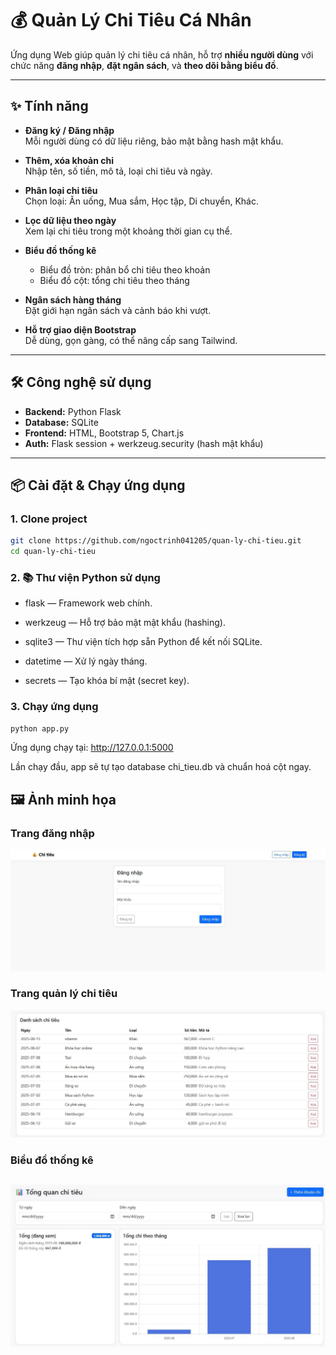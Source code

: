 # 💰 Quản Lý Chi Tiêu Cá Nhân

Ứng dụng Web giúp quản lý chi tiêu cá nhân, hỗ trợ **nhiều người dùng** với chức năng **đăng nhập**, **đặt ngân sách**, và **theo dõi bằng biểu đồ**.

---

## ✨ Tính năng

- **Đăng ký / Đăng nhập**  
  Mỗi người dùng có dữ liệu riêng, bảo mật bằng hash mật khẩu.
  
- **Thêm, xóa khoản chi**  
  Nhập tên, số tiền, mô tả, loại chi tiêu và ngày.

- **Phân loại chi tiêu**  
  Chọn loại: Ăn uống, Mua sắm, Học tập, Di chuyển, Khác.

- **Lọc dữ liệu theo ngày**  
  Xem lại chi tiêu trong một khoảng thời gian cụ thể.

- **Biểu đồ thống kê**  
  - Biểu đồ tròn: phân bổ chi tiêu theo khoản
  - Biểu đồ cột: tổng chi tiêu theo tháng

- **Ngân sách hàng tháng**  
  Đặt giới hạn ngân sách và cảnh báo khi vượt.

- **Hỗ trợ giao diện Bootstrap**  
  Dễ dùng, gọn gàng, có thể nâng cấp sang Tailwind.

---

## 🛠️ Công nghệ sử dụng

- **Backend:** Python Flask
- **Database:** SQLite
- **Frontend:** HTML, Bootstrap 5, Chart.js
- **Auth:** Flask session + werkzeug.security (hash mật khẩu)

---

## 📦 Cài đặt & Chạy ứng dụng

### 1. Clone project
```bash
git clone https://github.com/ngoctrinh041205/quan-ly-chi-tieu.git
cd quan-ly-chi-tieu
```

### 2. 📚 Thư viện Python sử dụng

- flask — Framework web chính.

- werkzeug — Hỗ trợ bảo mật mật khẩu (hashing).

- sqlite3 — Thư viện tích hợp sẵn Python để kết nối SQLite.

- datetime — Xử lý ngày tháng.

- secrets — Tạo khóa bí mật (secret key).

### 3. Chạy ứng dụng
```bash
python app.py
```

Ứng dụng chạy tại: http://127.0.0.1:5000

Lần chạy đầu, app sẽ tự tạo database chi_tieu.db và chuẩn hoá cột ngay.
## 🖼 Ảnh minh họa

### Trang đăng nhập
![Login Page](screenshots/login.png)


### Trang quản lý chi tiêu
![Index Page](screenshots/index.png)


### Biểu đồ thống kê
![Charts](screenshots/charts.png)
---

